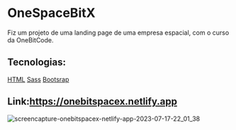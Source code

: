 # OneSpaceBitX

Fiz um projeto de uma landing page de uma empresa espacial, com o curso da OneBitCode. 

## Tecnologias:
[HTML](https://img.shields.io/badge/HTML5-E34F26?style=for-the-badge&logo=html5&logoColor=white)
[Sass](https://img.shields.io/badge/Sass-CC6699?style=for-the-badge&logo=sass&logoColor=white)
[Bootsrap](https://img.shields.io/badge/Bootstrap-563D7C?style=for-the-badge&logo=bootstrap&logoColor=white)


## Link:https://onebitspacex.netlify.app

![screencapture-onebitspacex-netlify-app-2023-07-17-22_01_38](https://github.com/TavinhoDS/OneSpaceBitX/assets/103964345/4c0efe0d-5efb-4067-8ff2-36ccbc828342)
